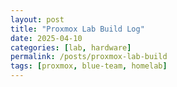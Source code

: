 ```yaml
---
layout: post
title: "Proxmox Lab Build Log"
date: 2025-04-10
categories: [lab, hardware]
permalink: /posts/proxmox-lab-build
tags: [proxmox, blue-team, homelab]
---
```

